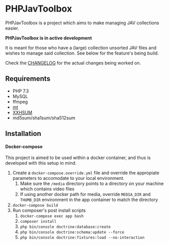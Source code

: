 # PHPJavToolbox

PHPJavToolbox is a project which aims to make managing JAV collections easier.

**PHPJavToolbox is in active development**

It is meant for those who have a (large) collection unsorted JAV files and wishes to manage said collection.
See below for the feature's being build.

Check the [CHANGELOG](CHANGELOG.md) for the actual changes being worked on.

## Requirements
- PHP 7.3 
- MySQL
- ffmpeg
- [mt](https://github.com/mutschler/mt)
- [XXHSUM](https://cyan4973.github.io/xxHash/)
- md5sum/sha1sum/sha512sum

## Installation
#### Docker-compose
This project is aimed to be used within a docker container, and thus is developed with this setup in mind.
1. Create a `docker-compose.override.yml` file and override the appropiate parameters to accomodate to your local environment.
    1. Make sure the `/media` directory points to a directory on your machine which contains video files
    2. If using another docker path for media, override `MEDIA_DIR` and `THUMB_DIR` environment in the app container to match the directory
2. `docker-compose build`
3. Run composer's post install scripts
    1. `docker-compose exec app bash`
    2. `composer install`
    3. `php bin/console doctrine:database:create`
    4. `php bin/console doctrine:schema:update --force`
    5. `php bin/console doctrine:fixtures:load --no-interaction`
